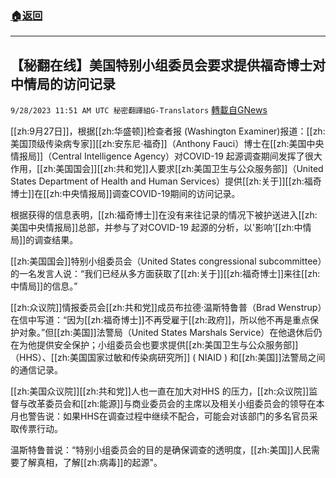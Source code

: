 ###  [:house:返回](README.md)
---


## 【秘翻在线】美国特别小组委员会要求提供福奇博士对中情局的访问记录
`9/28/2023 11:51 AM UTC 秘密翻譯組G-Translators` [轉載自GNews](https://gnews.org/articles/1752088)

[[zh:9月27日]]，根据[[zh:华盛顿]]检查者报 (Washington Examiner)报道：[[zh:美国顶级传染病专家]][[zh:安东尼·福奇]]（Anthony Fauci）博士在[[zh:美国中央情报局]]（Central Intelligence Agency）对COVID-19 起源调查期间发挥了很大作用，[[zh:美国国会]][[zh:共和党]]人要求[[zh:美国卫生与公众服务部]]（United States Department of Health and Human Services）提供[[zh:关于]][[zh:福奇博士]]在[[zh:中央情报局]]调查COVID-19期间的访问记录。

根据获得的信息表明，[[zh:福奇博士]]在没有来往记录的情况下被护送进入[[zh:美国中央情报局]]总部，并参与了对COVID-19 起源的分析，以'影响'[[zh:中情局]]的调查结果。

[[zh:美国国会]]特别小组委员会（United States congressional subcommittee）的一名发言人说：“我们已经从多方面获取了[[zh:关于]][[zh:福奇博士]]来往[[zh:中情局]]的信息。”

[[zh:众议院]]情报委员会[[zh:共和党]]成员布拉德·温斯特鲁普（Brad Wenstrup）在信中写道：“因为[[zh:福奇博士]]不再受雇于[[zh:政府]]，所以他不再是重点保护对象。”但[[zh:美国]]法警局（United States Marshals Service）在他退休后仍在为他提供安全保护；小组委员会也要求提供[[zh:美国卫生与公众服务部]]（HHS）、[[zh:美国国家过敏和传染病研究所]] ( NIAID )  和[[zh:美国]]法警局之间的通信记录。

[[zh:美国众议院]][[zh:共和党]]人也一直在加大对HHS 的压力，[[zh:众议院]]监督与改革委员会和[[zh:能源]]与商业委员会的主席以及相关小组委员会的领导在本月也警告说：如果HHS在调查过程中继续不配合，可能会对该部门的多名官员采取传票行动。

温斯特鲁普说：“特别小组委员会的目的是确保调查的透明度，[[zh:美国]]人民需要了解真相，了解[[zh:病毒]]的起源"。
